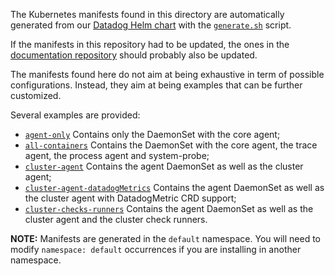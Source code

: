 The Kubernetes manifests found in this directory are automatically generated from our [Datadog Helm chart](https://github.com/helm/charts/tree/master/stable/datadog) with the [`generate.sh`](generate.sh) script.

If the manifests in this repository had to be updated, the ones in the [documentation repository](https://github.com/DataDog/documentation/tree/master/static/resources/yaml) should probably also be updated.

The manifests found here do not aim at being exhaustive in term of possible configurations.
Instead, they aim at being examples that can be further customized.

Several examples are provided:
* [`agent-only`](agent-only) Contains only the DaemonSet with the core agent;
* [`all-containers`](all-containers) Contains the DaemonSet with the core agent, the trace agent, the process agent and system-probe;
* [`cluster-agent`](cluster-agent) Contains the agent DaemonSet as well as the cluster agent;
* [`cluster-agent-datadogMetrics`](cluster-agent) Contains the agent DaemonSet as well as the cluster agent with DatadogMetric CRD support;
* [`cluster-checks-runners`](cluster-checks-runners) Contains the agent DaemonSet as well as the cluster agent and the cluster check runners.

**NOTE:** Manifests are generated in the `default` namespace. You will need to modify `namespace: default` occurrences if you are installing in another namespace.
